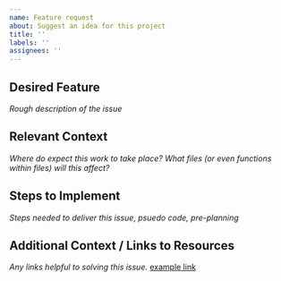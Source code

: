 ```yaml
---
name: Feature request
about: Suggest an idea for this project
title: ''
labels: ''
assignees: ''
---
```


## Desired Feature

_Rough description of the issue_

## Relevant Context

_Where do expect this work to take place? What files (or even functions within files) will this affect?_

## Steps to Implement

_Steps needed to deliver this issue, psuedo code, pre-planning_

## Additional Context / Links to Resources

_Any links helpful to solving this issue._
[example link](https://www.google.com)
